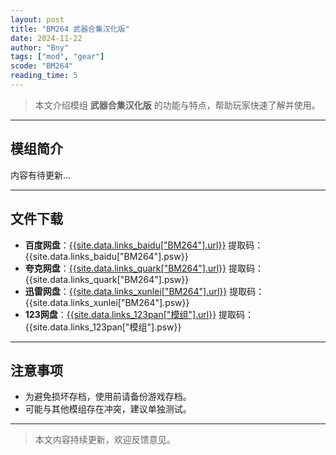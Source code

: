 ```yaml
---
layout: post
title: "BM264 武器合集汉化版"
date: 2024-11-22
author: "Bny"
tags: ["mod", "gear"]
scode: "BM264"
reading_time: 5
---
```


> 本文介绍模组 **武器合集汉化版** 的功能与特点，帮助玩家快速了解并使用。

---

## 模组简介

内容有待更新...

---

## 文件下载
- **百度网盘**：[{{site.data.links_baidu["BM264"].url}}]({{site.data.links_baidu["BM264"].url}}) 提取码：{{site.data.links_baidu["BM264"].psw}}
- **夸克网盘**：[{{site.data.links_quark["BM264"].url}}]({{site.data.links_quark["BM264"].url}}) 提取码：{{site.data.links_quark["BM264"].psw}}
- **迅雷网盘**：[{{site.data.links_xunlei["BM264"].url}}]({{site.data.links_xunlei["BM264"].url}}) 提取码：{{site.data.links_xunlei["BM264"].psw}}
- **123网盘**：[{{site.data.links_123pan["模组"].url}}]({{site.data.links_123pan["模组"].url}}) 提取码：{{site.data.links_123pan["模组"].psw}}

---

## 注意事项
- 为避免损坏存档，使用前请备份游戏存档。
- 可能与其他模组存在冲突，建议单独测试。

---

> 本文内容持续更新，欢迎反馈意见。
